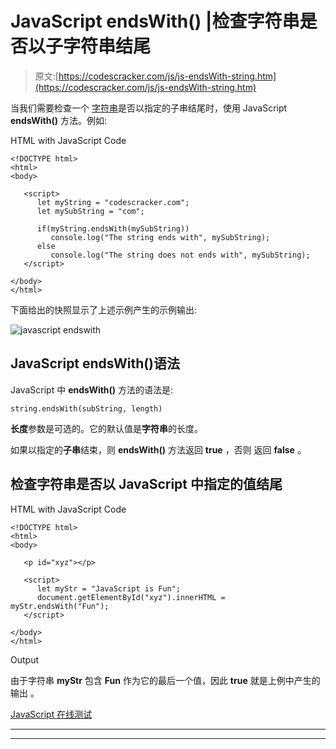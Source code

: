 # JavaScript endsWith() |检查字符串是否以子字符串结尾

> 原文:[https://codescracker.com/js/js-endsWith-string.htm](https://codescracker.com/js/js-endsWith-string.htm)

当我们需要检查一个 [字符串](/js/js-strings.htm)是否以指定的子串结尾时，使用 JavaScript **endsWith()** 方法。例如:

HTML with JavaScript Code

```
<!DOCTYPE html>
<html>
<body>

   <script>
      let myString = "codescracker.com";
      let mySubString = "com";

      if(myString.endsWith(mySubString))
         console.log("The string ends with", mySubString);
      else
         console.log("The string does not ends with", mySubString);
   </script>

</body>
</html>
```

下面给出的快照显示了上述示例产生的示例输出:

![javascript endswith](../Images/4a625b8724154fe54449120e4e93ecb6.png)

## JavaScript endsWith()语法

JavaScript 中 **endsWith()** 方法的语法是:

```
string.endsWith(subString, length)
```

**长度**参数是可选的。它的默认值是**字符串**的长度。

如果以指定的**子串**结束，则 **endsWith()** 方法返回 **true** ，否则 返回 **false** 。

## 检查字符串是否以 JavaScript 中指定的值结尾

HTML with JavaScript Code

```
<!DOCTYPE html>
<html>
<body>

   <p id="xyz"></p>

   <script>
      let myStr = "JavaScript is Fun";
      document.getElementById("xyz").innerHTML = myStr.endsWith("Fun");
   </script>

</body>
</html>
```

Output

由于字符串 **myStr** 包含 **Fun** 作为它的最后一个值，因此 **true** 就是上例中产生的输出 。

[JavaScript 在线测试](/exam/showtest.php?subid=6)

* * *

* * *